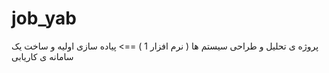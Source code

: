 # job_yab
پروژه ی تحلیل و طراحی سیستم ها ( نرم افزار 1 ) ==> پیاده سازی اولیه و ساخت یک سامانه ی کاریابی 
